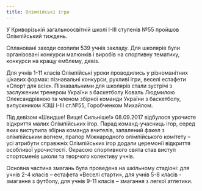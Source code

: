 ```yaml
---
title: Олімпійські ігри
---
```


У Криворізькій загальноосвітній школі І-ІІІ ступенів №55 пройшов Олімпійський тиждень.

Сплановані заходи охопили 539 учнів закладу. Для школярів були організовані конкурси малюнків і виробів на спортивну тематику, конкурси на кращу емблему, девіз.

Для учнів 1-11 класів Олімпійські уроки проводились у різноманітних цікавих формах: пізнавальні конкурси, рухливі ігри, веселі естафети «Спорт для всіх». Пізнавальними для школярів стали зустрічі з заслуженим тренером України з баскетболу Коваль Людмилою Олександрівною та членом збірної команди України з баскетболу, випускником КЗШ І-ІІІ ст.№55, Горобченком Михайлом.

Під девізом «Швидше! Вище! Сильніше!» 08.09.2017 відбулося урочисте відкриття малих Олімпійських ігор. Парад команд-учасниць ігор, серед яких виступила збірна команда вчителів, запалений факел з олімпійським вогнем, прапор Міжнародного олімпійського комітету – усі атрибути справжніх Олімпійських ігор додали церемонії відкриття особливої урочистості. Окрасою спортивного свята став виступ спортсменів школи та творчого колективу учнів.

Основна частина змагань була проведена на шкільному стадіоні: для учнів 2-4 класів – естафета «Веселі старти», для учнів 5-8 класів - змагання з футболу, для учнів 9-11 класів – змагання з легкої атлетики.

<youtube id="wqWtNUzLZTA" />

<slideshow id="_/72157686336576713" />

<slideshow id="_/72157686304188314" />
